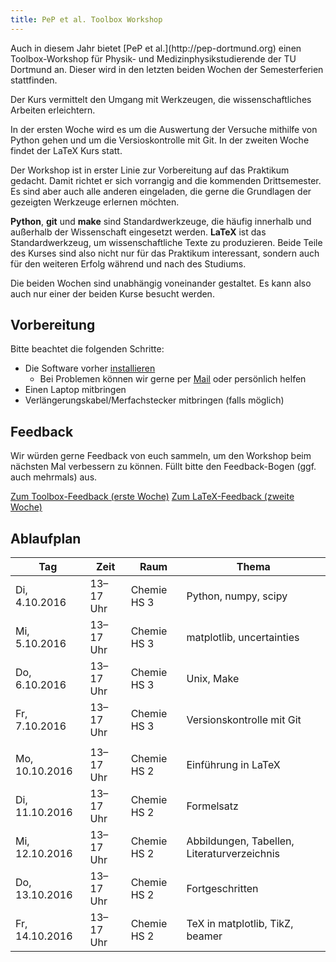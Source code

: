 ```yaml
---
title: PeP et al. Toolbox Workshop 
---
```


<p class="lead">
Auch in diesem Jahr bietet [PeP et al.](http://pep-dortmund.org) einen Toolbox-Workshop für Physik- und Medizinphysikstudierende der TU Dortmund an. Dieser wird in den letzten beiden Wochen der Semesterferien stattfinden.
</p>

<p class="lead">
Der Kurs vermittelt den Umgang mit Werkzeugen, die wissenschaftliches Arbeiten erleichtern.
</p>

<p class="lead">
In der ersten Woche wird es um die Auswertung der Versuche mithilfe von Python gehen und um die Versioskontrolle mit Git. In der zweiten Woche findet der LaTeX Kurs statt.
</p>

Der Workshop ist in erster Linie zur Vorbereitung auf das Praktikum gedacht.
Damit richtet er sich vorrangig and die kommenden Drittsemester.
Es sind aber auch alle anderen eingeladen, die gerne die Grundlagen der gezeigten Werkzeuge erlernen möchten.

**Python**, **git** und **make** sind Standardwerkzeuge, die häufig innerhalb und außerhalb der Wissenschaft eingesetzt werden.
**LaTeX** ist das Standardwerkzeug, um wissenschaftliche Texte zu produzieren.
Beide Teile des Kurses sind also nicht nur für das Praktikum interessant, sondern auch für den weiteren Erfolg während und nach des Studiums.

Die beiden Wochen sind unabhängig voneinander gestaltet.
Es kann also auch nur einer der beiden Kurse besucht werden.

## Vorbereitung

Bitte beachtet die folgenden Schritte:

- Die Software vorher [installieren](install.html)
    - Bei Problemen können wir gerne per [Mail](about.html) oder persönlich helfen
- Einen Laptop mitbringen
- Verlängerungskabel/Merfachstecker mitbringen (falls möglich)

<!--
## Umfrage

Wir würden gerne wissen, wie viel Interesse am Workshop besteht und ob ihr bereits Erfahrungen mit den Werkzeugen gesammelt habt.
Wir haben daher zwei Fragebögen zusammengestellt und möchten euch bitten diese auszufüllen.
So haben wir einen Eindruck davon, wie viele Teilnehmer es geben wird und können den Workshop optimal an eure Bedürfnisse anpassen.

<div class="text-center">
<a type="button" class="btn btn-large btn-primary" href="https://docs.google.com/forms/d/1bN6eSBKlDGPh3O4SMXsS0L1rHPdJbmiutZhpjZtQFes/viewform">Zur Toolbox-Umfrage (erste Woche)</a>
<a type="button" class="btn btn-large btn-primary" href="https://docs.google.com/forms/d/1x1bBFS4QKeyWXlPUaUi0KZf0DY18keI0dg4QWuHFix4/viewform">Zur LaTeX-Umfrage (zweite Woche)</a>
</div>
-->

## Feedback

Wir würden gerne Feedback von euch sammeln, um den Workshop beim nächsten Mal verbessern zu können.
Füllt bitte den Feedback-Bogen (ggf. auch mehrmals) aus.

<div class="text-center">
<a type="button" class="btn btn-large btn-primary" href="https://docs.google.com/forms/d/1fuD11Kumx0yZ2B6OEtLBU9LerMROqN9FJS4y-kIUqR4/viewform">Zum Toolbox-Feedback (erste Woche)</a>
<a type="button" class="btn btn-large btn-primary" href="https://docs.google.com/forms/d/1fyXsoQ5ZtEujbtzVxcu5ydZqW3-zotNKyOv0PQedntY/viewform">Zum LaTeX-Feedback (zweite Woche)</a>
</div>

## Ablaufplan

<table class="table table-hover">
<thead>
  <tr>
  <th>Tag</th>
  <th>Zeit</th>
  <th>Raum</th>
  <th>Thema</th>
  </tr>
</thead>
<tbody>
  <tr>
  <td>Di, 4.10.2016</td>
  <td>13–17 Uhr</td>
  <td>Chemie HS 3</td>
  <td>Python, numpy, scipy</td>
  </tr>
  <tr>
  <td>Mi, 5.10.2016</td>
  <td>13–17 Uhr</td>
  <td>Chemie HS 3</td>
  <td>matplotlib, uncertainties</td>
  </tr>
  <tr>
  <td>Do, 6.10.2016</td>
  <td>13–17 Uhr</td>
  <td>Chemie HS 3</td>
  <td>Unix, Make</td>
  </tr>
  <tr>
  <td>Fr, 7.10.2016</td>
  <td>13–17 Uhr</td>
  <td>Chemie HS 3</td>
  <td>Versionskontrolle mit Git</td>
  </tr>
  <tr>
  <td></td>
  <td></td>
  <td></td>
  <td></td>
  </tr>
  <tr>
  <td>Mo, 10.10.2016</td>
  <td>13–17 Uhr</td>
  <td>Chemie HS 2</td>
  <td>Einführung in LaTeX</td>
  </tr>
  <tr>
  <td>Di, 11.10.2016</td>
  <td>13–17 Uhr</td>
  <td>Chemie HS 2</td>
  <td>Formelsatz</td>
  </tr>
  <tr>
  <td>Mi, 12.10.2016</td>
  <td>13–17 Uhr</td>
  <td>Chemie HS 2</td>
  <td>Abbildungen, Tabellen, Literaturverzeichnis</td>
  </tr>
  <tr>
  <td>Do, 13.10.2016</td>
  <td>13–17 Uhr</td>
  <td>Chemie HS 2</td>
  <td>Fortgeschritten</td>
  </tr>
  <tr>
  <td>Fr, 14.10.2016</td>
  <td>13–17 Uhr</td>
  <td>Chemie HS 2</td>
  <td>TeX in matplotlib, TikZ, beamer</td>
  </tr>
</tbody>
</table>
